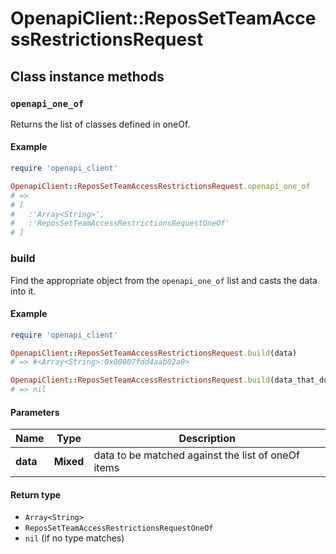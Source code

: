 # OpenapiClient::ReposSetTeamAccessRestrictionsRequest

## Class instance methods

### `openapi_one_of`

Returns the list of classes defined in oneOf.

#### Example

```ruby
require 'openapi_client'

OpenapiClient::ReposSetTeamAccessRestrictionsRequest.openapi_one_of
# =>
# [
#   :'Array<String>',
#   :'ReposSetTeamAccessRestrictionsRequestOneOf'
# ]
```

### build

Find the appropriate object from the `openapi_one_of` list and casts the data into it.

#### Example

```ruby
require 'openapi_client'

OpenapiClient::ReposSetTeamAccessRestrictionsRequest.build(data)
# => #<Array<String>:0x00007fdd4aab02a0>

OpenapiClient::ReposSetTeamAccessRestrictionsRequest.build(data_that_doesnt_match)
# => nil
```

#### Parameters

| Name | Type | Description |
| ---- | ---- | ----------- |
| **data** | **Mixed** | data to be matched against the list of oneOf items |

#### Return type

- `Array<String>`
- `ReposSetTeamAccessRestrictionsRequestOneOf`
- `nil` (if no type matches)

